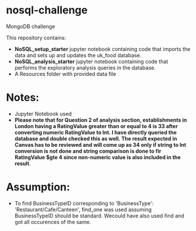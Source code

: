 # nosql-challenge
MongoDB challenge

This repository contains:
*   **NoSQL_setup_starter** jupyter notebook containing code that imports the data and sets up and updates the uk_food database.
*   **NoSQL_analysis_starter** jupyter notebook containing code that performs the exploratory analysis queries in the database.
*   A Resources folder with provided data file

# Notes:
* Jupyter Notebook used
* **Please note that for Question 2 of analysis section, establishments in London having a RatingValue greater than or equal to 4 is 33 after converting numeric RatingValue to Int. I have directly queried the database and double checked this as well. The result expected in Canvas has to be reviewed and will come up as 34 only if string to Int conversion is not done and string comparison is done to fir RatingValue $gte 4 since non-numeric value is also included in the result**.

# Assumption:
*  To find BusinessTypeID corresponding to 'BusinessType': 'Restaurant/Cafe/Canteen', find_one was used assuming BusinessTypeID should be standard. Wecould have also used find and got all occurences of the same.
